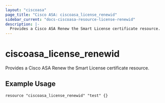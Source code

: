 ```yaml
---
layout: "ciscoasa"
page_title: "Cisco ASA: ciscoasa_license_renewid"
sidebar_current: "docs-ciscoasa-resource-license-renewid"
description: |-
  Provides a Cisco ASA Renew the Smart License certificate resource.
---
```


# ciscoasa_license_renewid

Provides a Cisco ASA Renew the Smart License certificate resource.

## Example Usage

```hcl
resource "ciscoasa_license_renewid" "test" {}
```
